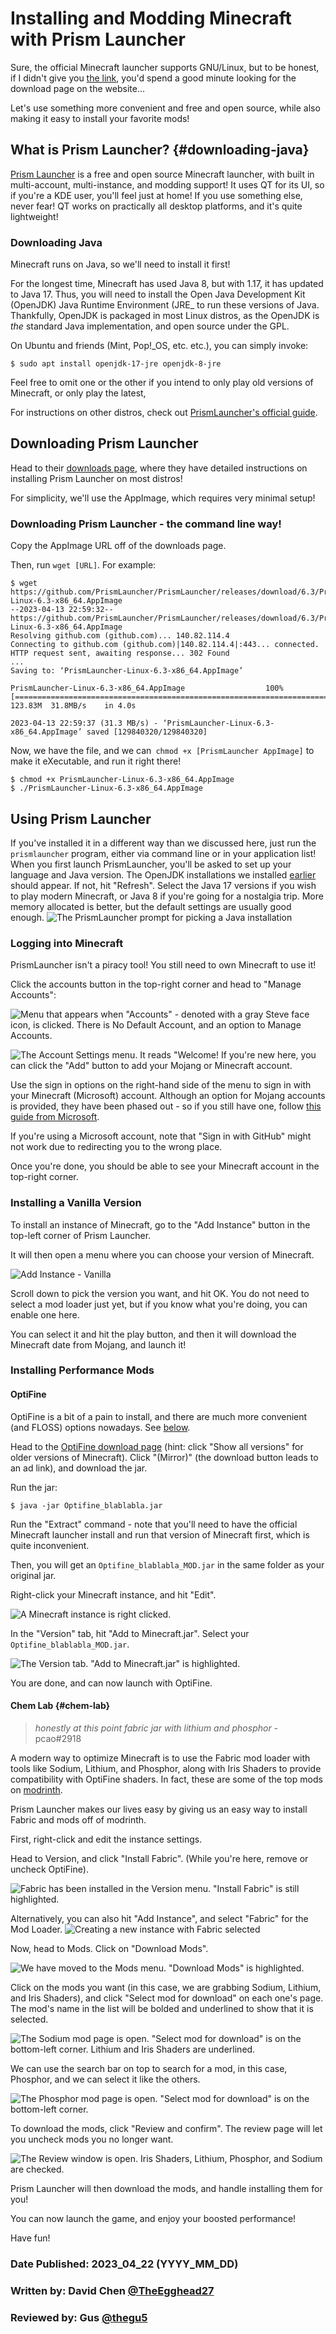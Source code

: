 # Installing and Modding Minecraft with Prism Launcher

Sure, the official Minecraft launcher supports GNU/Linux, but to be honest, if I didn't give you [the link](https://www.minecraft.net/en-us/download), you'd spend a good minute looking for the download page on the website...

Let's use something more convenient and free and open source, while also making it easy to install your favorite mods!

## What is Prism Launcher? {#downloading-java}

[Prism Launcher](https://prismlauncher.org/) is a free and open source Minecraft launcher, with built in multi-account, multi-instance, and modding support!
It uses QT for its UI, so if you're a KDE user, you'll feel just at home! If you use something else, never fear! QT works on practically all desktop platforms, and it's quite lightweight!

### Downloading Java

Minecraft runs on Java, so we'll need to install it first!

For the longest time, Minecraft has used Java 8, but with 1.17, it has updated to Java 17.
Thus, you will need to install the Open Java Development Kit (OpenJDK) Java Runtime Environment (JRE\_ to run these versions of Java.
Thankfully, OpenJDK is packaged in most Linux distros, as the OpenJDK is _the_ standard Java implementation, and open source under the GPL.

On Ubuntu and friends (Mint, Pop!\_OS, etc. etc.), you can simply invoke:

```shell
$ sudo apt install openjdk-17-jre openjdk-8-jre
```

Feel free to omit one or the other if you intend to only play old versions of Minecraft, or only play the latest,

For instructions on other distros, check out [PrismLauncher's official guide](https://prismlauncher.org/wiki/getting-started/installing-java/#java-on-linux).

## Downloading Prism Launcher

Head to their [downloads page](https://prismlauncher.org/download/linux/), where they have detailed instructions on installing Prism Launcher on most distros!

For simplicity, we'll use the AppImage, which requires very minimal setup!

### Downloading Prism Launcher - the command line way!

Copy the AppImage URL off of the downloads page.

Then, run `wget [URL]`. For example:

```shell
$ wget https://github.com/PrismLauncher/PrismLauncher/releases/download/6.3/PrismLauncher-Linux-6.3-x86_64.AppImage
--2023-04-13 22:59:32--  https://github.com/PrismLauncher/PrismLauncher/releases/download/6.3/PrismLauncher-Linux-6.3-x86_64.AppImage
Resolving github.com (github.com)... 140.82.114.4
Connecting to github.com (github.com)|140.82.114.4|:443... connected.
HTTP request sent, awaiting response... 302 Found
...
Saving to: ‘PrismLauncher-Linux-6.3-x86_64.AppImage’

PrismLauncher-Linux-6.3-x86_64.AppImage                  100%[=================================================================================================================================>] 123.83M  31.8MB/s    in 4.0s

2023-04-13 22:59:37 (31.3 MB/s) - ‘PrismLauncher-Linux-6.3-x86_64.AppImage’ saved [129840320/129840320]
```

Now, we have the file, and we can` chmod +x [PrismLauncher AppImage]` to make it eXecutable, and run it right there!

```shell
$ chmod +x PrismLauncher-Linux-6.3-x86_64.AppImage
$ ./PrismLauncher-Linux-6.3-x86_64.AppImage
```

## Using Prism Launcher

If you've installed it in a different way than we discussed here, just run the `prismlauncher` program, either via command line or in your application list!
When you first launch PrismLauncher, you'll be asked to set up your language and Java version.
The OpenJDK installations we installed [earlier](#user-content-downloading-java) should appear. If not, hit "Refresh".
Select the Java 17 versions if you wish to play modern Minecraft, or Java 8 if you're going for a nostalgia trip. More memory allocated is better, but the default settings are usually good enough.
![The PrismLauncher prompt for picking a Java installation](/img/posts/minecraft-prismlauncher/java.png)

### Logging into Minecraft

PrismLauncher isn't a piracy tool! You still need to own Minecraft to use it!

Click the accounts button in the top-right corner and head to "Manage Accounts":

![Menu that appears when "Accounts" - denoted with a gray Steve face icon, is clicked. There is No Default Account, and an option to Manage Accounts.](/img/posts/minecraft-prismlauncher/acc.png)

![The Account Settings menu. It reads "Welcome! If you're new here, you can click the "Add" button to add your Mojang or Minecraft account.](/img/posts/minecraft-prismlauncher/account-settings.png)

Use the sign in options on the right-hand side of the menu to sign in with your Minecraft (Microsoft) account. Although an option for Mojang accounts is provided, they have been phased out - so if you still have one, follow [this guide from Microsoft](https://help.minecraft.net/hc/en-us/articles/4403181904525).

If you're using a Microsoft account, note that "Sign in with GitHub" might not work due to redirecting you to the wrong place.

Once you're done, you should be able to see your Minecraft account in the top-right corner.

### Installing a Vanilla Version

To install an instance of Minecraft, go to the "Add Instance" button in the top-left corner of Prism Launcher.

It will then open a menu where you can choose your version of Minecraft.

![Add Instance - Vanilla](/img/posts/minecraft-prismlauncher/vanilla.png)

Scroll down to pick the version you want, and hit OK.
You do not need to select a mod loader just yet, but if you know what you're doing, you can enable one here.

You can select it and hit the play button, and then it will download the Minecraft date from Mojang, and launch it!

### Installing Performance Mods

#### OptiFine

OptiFine is a bit of a pain to install, and there are much more convenient (and FLOSS) options nowadays. See [below](#user-content-chem-lab).

Head to the [OptiFine download page](https://optifine.net/downloads) (hint: click "Show all versions" for older versions of Minecraft).
Click "(Mirror)" (the download button leads to an ad link), and download the jar.

Run the jar:

```shell
$ java -jar Optifine_blablabla.jar
```

Run the "Extract" command - note that you'll need to have the official Minecraft launcher install and run that version of Minecraft first, which is quite inconvenient.

Then, you will get an `Optifine_blablabla_MOD.jar` in the same folder as your original jar.

Right-click your Minecraft instance, and hit "Edit".

![A Minecraft instance is right clicked.](/img/posts/minecraft-prismlauncher/rc.png)

In the "Version" tab, hit "Add to Minecraft.jar". Select your `Optifine_blablabla_MOD.jar`.

![The Version tab. "Add to Minecraft.jar" is highlighted.](/img/posts/minecraft-prismlauncher/add.png)

You are done, and can now launch with OptiFine.

#### Chem Lab {#chem-lab}

> _honestly at this point fabric jar with lithium and phosphor_
> \- pcao#2918

A modern way to optimize Minecraft is to use the Fabric mod loader with tools like Sodium, Lithium, and Phosphor, along with Iris Shaders to provide compatibility with OptiFine shaders.
In fact, these are some of the top mods on [modrinth](https://modrinth.com/mods).

Prism Launcher makes our lives easy by giving us an easy way to install Fabric and mods off of modrinth.

First, right-click and edit the instance settings.

Head to Version, and click "Install Fabric". (While you're here, remove or uncheck OptiFine).

![Fabric has been installed in the Version menu. "Install Fabric" is still highlighted.](/img/posts/minecraft-prismlauncher/fabric.png)

Alternatively, you can also hit "Add Instance", and select "Fabric" for the Mod Loader.
![Creating a new instance with Fabric selected](/img/posts/minecraft-prismlauncher/newinstance.png)

Now, head to Mods. Click on "Download Mods".

![We have moved to the Mods menu. "Download Mods" is highlighted.](/img/posts/minecraft-prismlauncher/mods.png)

Click on the mods you want (in this case, we are grabbing Sodium, Lithium, and Iris Shaders), and click "Select mod for download" on each one's page.
The mod's name in the list will be bolded and underlined to show that it is selected.

![The Sodium mod page is open. "Select mod for download" is on the bottom-left corner. Lithium and Iris Shaders are underlined.](/img/posts/minecraft-prismlauncher/select.png)

We can use the search bar on top to search for a mod, in this case, Phosphor, and we can select it like the others.

![The Phosphor mod page is open. "Select mod for download" is on the bottom-left corner.](/img/posts/minecraft-prismlauncher/phosphor.png)

To download the mods, click "Review and confirm". The review page will let you uncheck mods you no longer want.

![The Review window is open. Iris Shaders, Lithium, Phosphor, and Sodium are checked.](/img/posts/minecraft-prismlauncher/review.png)

Prism Launcher will then download the mods, and handle installing them for you!

You can now launch the game, and enjoy your boosted performance!

Have fun!

### Date Published: 2023_04_22 (YYYY_MM_DD)

### Written by: David Chen [@TheEgghead27](https://github.com/TheEgghead27)

### Reviewed by: Gus [@thegu5](https://github.com/thegu5)
